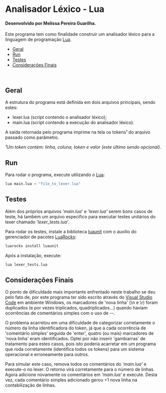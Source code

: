 # Analisador Léxico - Lua
#### Desenvolvido por Melissa Pereira Guarilha.

Este programa tem como finalidade construir um analisador léxico para a linguagem de programação [Lua](https://www.lua.org).

<!-- ## Table of Contents -->
* [Geral](#geral)
* [Run](#run)
* [Testes](#testes)
* [Considerações Finais](#considerações-finais)
<br>

## Geral
A estrutura do programa está definida em dois arquivos principais, sendo estes:
* lexer.lua (script contendo o analisador léxico);
* main.lua (script contendo a execução do analisador léxico).

A saída retornada pelo programa imprime na tela os tokens¹ do arquivo passado como parâmetro.

*¹Um token contém: linha, coluna, token e valor (este último sendo opcional).*

## Run
Para rodar o programa, execute utilizando o [Lua](https://www.lua.org):
```bash
lua main.lua < "file_to_lexer.lua"
```

## Testes
Além dos próprios arquivos _'main.lua'_ e _'lexer.lua'_ serem bons casos de teste, há também um arquivo específico para executar testes unitários do lexer chamado _'lexer_tests.lua'_.

Para rodar os testes, instale a biblioteca [luaunit](https://luaunit.readthedocs.io/en/luaunit_v3_2_1/) com o auxílio do gerenciador de pacotes [LuaRocks](https://luarocks.org):
```bash
luarocks install luaunit
```
Após a instalação, execute:
```bash
lua lexer_tests.lua
```

## Considerações Finais
O ponto de dificuldade mais importante enfrentado neste trabalho se deu pelo fato de, por este programa ter sido escrito através do [Visual Studio Code](https://code.visualstudio.com) em ambiente Windows, os marcadores de 'nova linha' (\n e \r) foram duplicados (e por vezes triplicados, quadriplicados...) quando haviam ocorrências de comentários simples com o uso de *--*.

O problema acarretou em uma dificuldade de categorizar corretamente o número da linha identificadora do token, já que a cada ocorrência de 'comentário simples' seguida de 'enter', quatro (ou mais) marcadores de 'nova linha' eram identificados. Optei por não inserir 'gambiarras' de tratamento para estes casos, pois isto poderia acarretar em um programa que roda corretamente (identifica todos os tokens) para um sistema operacional e erroneamente para outros.

Para simular este caso, remova todos os comentários do _'main.lua'_ e execute-o no lexer. O retorno virá corretamente para o número de linhas. Agora adicione novamente os comentários em _'main.lua'_ e execute. Desta vez, cada comentário simples adicionado gerou +1 nova linha na contabilização de linhas.